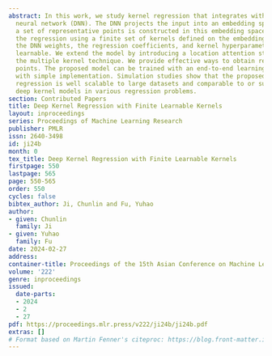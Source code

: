 ```yaml
---
abstract: In this work, we study kernel regression that integrates with a modern deep
  neural network (DNN). The DNN projects the input into an embedding space, meanwhile
  a set of representative points is constructed in this embedding space. We build
  the regression using a finite set of kernels defined on the embedding space, where
  the DNN weights, the regression coefficients, and kernel hyperparameters are all
  learnable. We extend the model by introducing a location attention strategy and
  the multiple kernel technique. We provide effective ways to obtain representative
  points. The proposed model can be trained with an end-to-end learning algorithm
  with simple implementation. Simulation studies show that the proposed deep kernel
  regression is well scalable to large datasets and comparable to or superior to recent
  deep kernel models in various regression problems.
section: Contributed Papers
title: Deep Kernel Regression with Finite Learnable Kernels
layout: inproceedings
series: Proceedings of Machine Learning Research
publisher: PMLR
issn: 2640-3498
id: ji24b
month: 0
tex_title: Deep Kernel Regression with Finite Learnable Kernels
firstpage: 550
lastpage: 565
page: 550-565
order: 550
cycles: false
bibtex_author: Ji, Chunlin and Fu, Yuhao
author:
- given: Chunlin
  family: Ji
- given: Yuhao
  family: Fu
date: 2024-02-27
address:
container-title: Proceedings of the 15th Asian Conference on Machine Learning
volume: '222'
genre: inproceedings
issued:
  date-parts:
  - 2024
  - 2
  - 27
pdf: https://proceedings.mlr.press/v222/ji24b/ji24b.pdf
extras: []
# Format based on Martin Fenner's citeproc: https://blog.front-matter.io/posts/citeproc-yaml-for-bibliographies/
---
```

